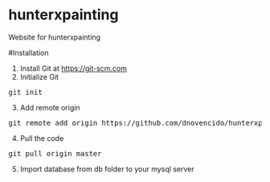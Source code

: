 # hunterxpainting
Website for hunterxpainting

#Installation
1. Install Git at https://git-scm.com
2. Initialize Git
<pre>git init</pre>
3. Add remote origin
<pre>git remote add origin https://github.com/dnovencido/hunterxpainting.git </pre>
4. Pull the code
<pre>git pull origin master</pre>
5. Import database from db folder to your mysql server 
